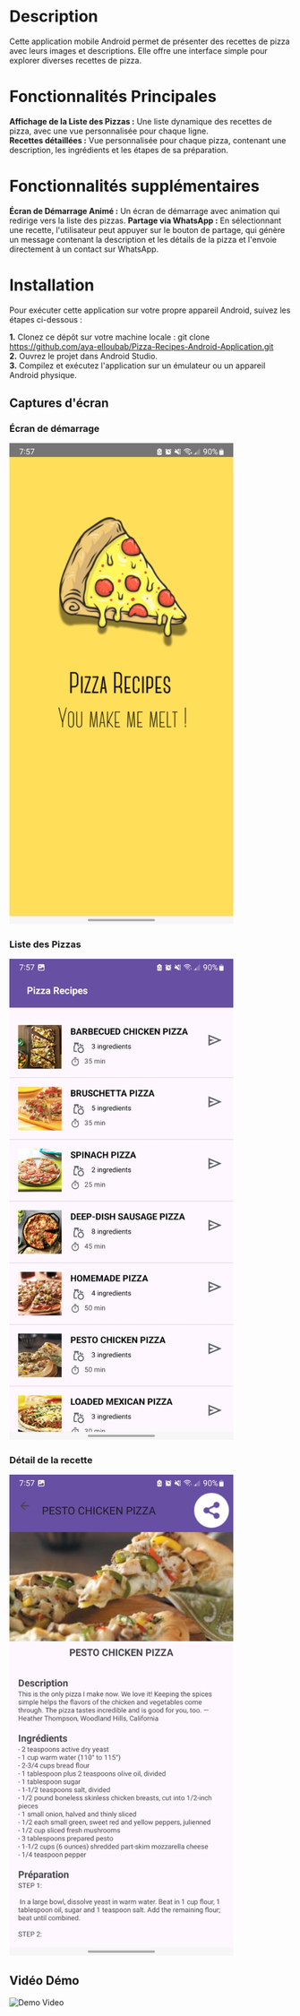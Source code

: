 # Description
Cette application mobile Android permet de présenter des recettes de pizza avec leurs images et descriptions.  Elle offre une interface simple pour explorer diverses recettes de pizza.

# Fonctionnalités Principales
**Affichage de la Liste des Pizzas :** Une liste dynamique des recettes de pizza, avec une vue personnalisée pour chaque ligne.  
**Recettes détaillées :**  Vue personnalisée pour chaque pizza, contenant une description, les ingrédients et les étapes de sa préparation.

# Fonctionnalités supplémentaires
**Écran de Démarrage Animé :** Un écran de démarrage avec animation qui redirige vers la liste des pizzas. 
**Partage via WhatsApp :** En sélectionnant une recette, l'utilisateur peut appuyer sur le bouton de partage, qui génère un message contenant la description et les détails de la pizza et l'envoie directement à un contact sur WhatsApp.

# Installation
Pour exécuter cette application sur votre propre appareil Android, suivez les étapes ci-dessous :

**1.** Clonez ce dépôt sur votre machine locale : git clone https://github.com/aya-elloubab/Pizza-Recipes-Android-Application.git  
**2.** Ouvrez le projet dans Android Studio.  
**3.** Compilez et exécutez l'application sur un émulateur ou un appareil Android physique.  

## Captures d'écran

### Écran de démarrage
<img src="images/Splash.png" alt="Écran de démarrage" width="400"/>

### Liste des Pizzas
<img src="images/PizzaList.png" alt="Liste des Pizzas" width="400"/>

### Détail de la recette
<img src="images/PizzaDescription.jpg" alt="Détail de la recette" width="400"/>


## Vidéo Démo
![Demo Video](https://drive.google.com/file/d/1uu-RwNgb-LTVusZwQgkU27MPdIYEYR5e/view?usp=sharing)
